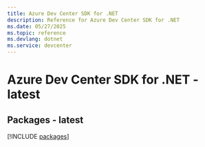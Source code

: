 ```yaml
---
title: Azure Dev Center SDK for .NET
description: Reference for Azure Dev Center SDK for .NET
ms.date: 05/27/2025
ms.topic: reference
ms.devlang: dotnet
ms.service: devcenter
---
```

# Azure Dev Center SDK for .NET - latest
## Packages - latest
[!INCLUDE [packages](dev-center-index.md)]